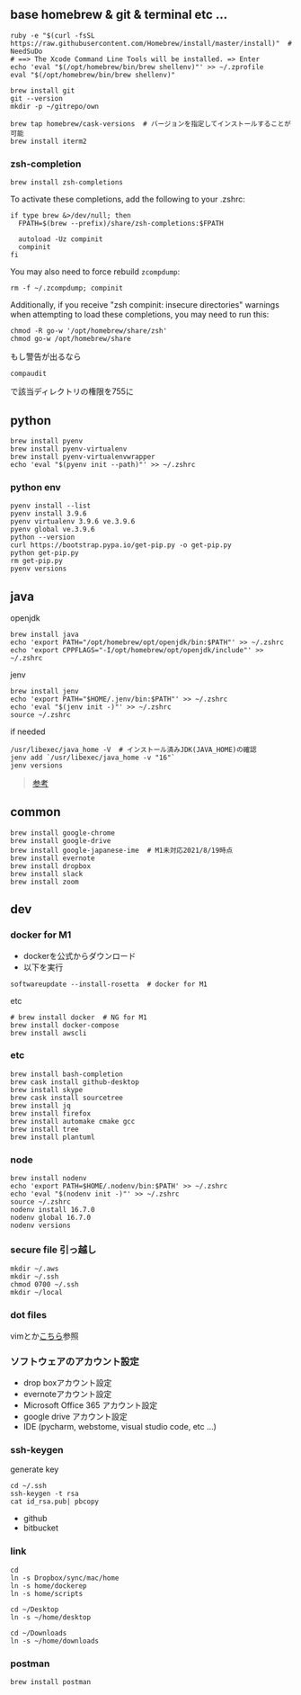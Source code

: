 ## base homebrew & git & terminal etc ...

```
ruby -e "$(curl -fsSL https://raw.githubusercontent.com/Homebrew/install/master/install)"  # NeedSuDo
# ==> The Xcode Command Line Tools will be installed. => Enter
echo 'eval "$(/opt/homebrew/bin/brew shellenv)"' >> ~/.zprofile
eval "$(/opt/homebrew/bin/brew shellenv)"
```

```
brew install git
git --version
mkdir -p ~/gitrepo/own
```

```
brew tap homebrew/cask-versions  # バージョンを指定してインストールすることが可能
brew install iterm2
```

### zsh-completion

```
brew install zsh-completions
```

To activate these completions, add the following to your .zshrc:

```
if type brew &>/dev/null; then
  FPATH=$(brew --prefix)/share/zsh-completions:$FPATH

  autoload -Uz compinit
  compinit
fi
```

You may also need to force rebuild `zcompdump`:

```
rm -f ~/.zcompdump; compinit
```

Additionally, if you receive "zsh compinit: insecure directories" warnings when attempting
to load these completions, you may need to run this:

```
chmod -R go-w '/opt/homebrew/share/zsh'
chmod go-w /opt/homebrew/share
```

もし警告が出るなら

```
compaudit
```

で該当ディレクトリの権限を755に


## python

```
brew install pyenv
brew install pyenv-virtualenv
brew install pyenv-virtualenvwrapper
echo 'eval "$(pyenv init --path)"' >> ~/.zshrc
```

### python env

```
pyenv install --list
pyenv install 3.9.6
pyenv virtualenv 3.9.6 ve.3.9.6
pyenv global ve.3.9.6
python --version
curl https://bootstrap.pypa.io/get-pip.py -o get-pip.py
python get-pip.py
rm get-pip.py
pyenv versions
```

## java

openjdk

```
brew install java
echo 'export PATH="/opt/homebrew/opt/openjdk/bin:$PATH"' >> ~/.zshrc
echo 'export CPPFLAGS="-I/opt/homebrew/opt/openjdk/include"' >> ~/.zshrc
```

jenv

```
brew install jenv
echo 'export PATH="$HOME/.jenv/bin:$PATH"' >> ~/.zshrc
echo 'eval "$(jenv init -)"' >> ~/.zshrc
source ~/.zshrc
```

if needed

```
/usr/libexec/java_home -V  # インストール済みJDK(JAVA_HOME)の確認
jenv add `/usr/libexec/java_home -v "16"`
jenv versions
```

> [参考](https://qiita.com/seijikohara/items/56cc4ac83ef9d686fab2)


## common

```
brew install google-chrome
brew install google-drive
brew install google-japanese-ime  # M1未対応2021/8/19時点
brew install evernote
brew install dropbox
brew install slack
brew install zoom
```

## dev

### docker for M1

* dockerを公式からダウンロード
* 以下を実行

```
softwareupdate --install-rosetta  # docker for M1
```

etc

```
# brew install docker  # NG for M1
brew install docker-compose
brew install awscli
```

### etc

```
brew install bash-completion
brew cask install github-desktop
brew install skype
brew cask install sourcetree
brew install jq
brew install firefox
brew install automake cmake gcc
brew install tree
brew install plantuml
```

### node

```
brew install nodenv
echo 'export PATH=$HOME/.nodenv/bin:$PATH' >> ~/.zshrc
echo 'eval "$(nodenv init -)"' >> ~/.zshrc
source ~/.zshrc
nodenv install 16.7.0
nodenv global 16.7.0
nodenv versions
```

### secure file 引っ越し

```
mkdir ~/.aws
mkdir ~/.ssh
chmod 0700 ~/.ssh
mkdir ~/local
```

### dot files

vimとか[こちら](https://github.com/dieeel/dotfiles)参照

### ソフトウェアのアカウント設定

* drop boxアカウント設定
* evernoteアカウント設定
* Microsoft Office 365 アカウント設定
* google drive アカウント設定
* IDE (pycharm, webstome, visual studio code, etc ...)

### ssh-keygen

generate key

```
cd ~/.ssh
ssh-keygen -t rsa
cat id_rsa.pub| pbcopy
```

* github
* bitbucket

### link

```
cd
ln -s Dropbox/sync/mac/home
ln -s home/dockerep
ln -s home/scripts

cd ~/Desktop
ln -s ~/home/desktop

cd ~/Downloads
ln -s ~/home/downloads
```

### postman

```
brew install postman
```
